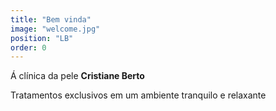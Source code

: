 ```yaml
---
title: "Bem vinda"
image: "welcome.jpg"
position: "LB"
order: 0
---
```

Á clínica da pele **Cristiane Berto**

Tratamentos exclusivos em um ambiente tranquilo e relaxante 